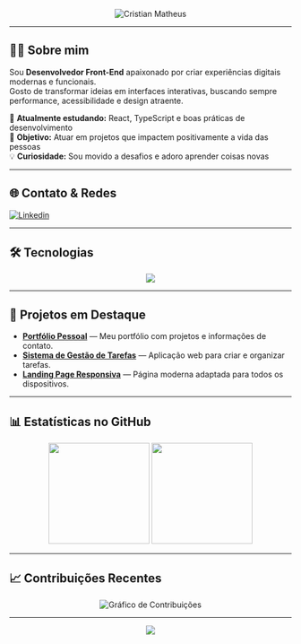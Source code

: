 <!-- Banner Gráfico -->
<p align="center">
  <img src="https://capsule-render.vercel.app/api?type=waving&color=00ffcc&height=200&section=header&text=Cristian%20Matheus&fontSize=40&fontColor=#08005C&animation=fadeIn&fontAlignY=35" alt="Cristian Matheus"/>
</p>

---

## 👨‍💻 Sobre mim
Sou **Desenvolvedor Front-End** apaixonado por criar experiências digitais modernas e funcionais.  
Gosto de transformar ideias em interfaces interativas, buscando sempre performance, acessibilidade e design atraente.  

📌 **Atualmente estudando:** React, TypeScript e boas práticas de desenvolvimento  
🎯 **Objetivo:** Atuar em projetos que impactem positivamente a vida das pessoas  
💡 **Curiosidade:** Sou movido a desafios e adoro aprender coisas novas

---

## 🌐 Contato & Redes
[![Linkedin](https://img.shields.io/badge/LinkedIn-0077B5?style=for-the-badge&logo=linkedin&logoColor=white)](https://www.linkedin.com/in/cristianmatheus7)

---

## 🛠 Tecnologias
<p align="center">
  <img src="https://skillicons.dev/icons?i=html,css,js,ts,react,nodejs,git" />
</p>

---

## 🚀 Projetos em Destaque
- [**Portfólio Pessoal**](https://meu-portifolio-v1.vercel.app/) — Meu portfólio com projetos e informações de contato.
- [**Sistema de Gestão de Tarefas**](https://site-produtividade-ox962qa4i-cristian-mateus-projects.vercel.app/) — Aplicação web para criar e organizar tarefas.
- [**Landing Page Responsiva**](https://landin-page-herois.vercel.app/) — Página moderna adaptada para todos os dispositivos.

---

## 📊 Estatísticas no GitHub
<div align="center">
  <img height="180em" src="https://github-readme-stats.vercel.app/api?username=CMatheus7&show_icons=true&theme=radical" />
  <img height="180em" src="https://github-readme-stats.vercel.app/api/top-langs/?username=CMatheus7&layout=compact&theme=radical" />
</div>

---

## 📈 Contribuições Recentes
<p align="center">
  <img src="https://github-readme-activity-graph.vercel.app/graph?username=CMatheus7&bg_color=0d1117&color=00ffcc&line=00ffcc&point=ffffff&area=true&hide_border=true" alt="Gráfico de Contribuições"/>
</p>

---

<p align="center">
  <img src="https://capsule-render.vercel.app/api?type=waving&color=00ffcc&height=100&section=footer"/>
</p>

